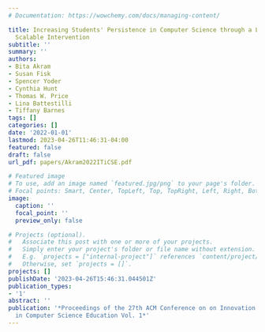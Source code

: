 ```yaml
---
# Documentation: https://wowchemy.com/docs/managing-content/

title: Increasing Students' Persistence in Computer Science through a Lightweight
  Scalable Intervention
subtitle: ''
summary: ''
authors:
- Bita Akram
- Susan Fisk
- Spencer Yoder
- Cynthia Hunt
- Thomas W. Price
- Lina Battestilli
- Tiffany Barnes
tags: []
categories: []
date: '2022-01-01'
lastmod: 2023-04-26T11:46:31-04:00
featured: false
draft: false
url_pdf: papers/Akram2022ITiCSE.pdf

# Featured image
# To use, add an image named `featured.jpg/png` to your page's folder.
# Focal points: Smart, Center, TopLeft, Top, TopRight, Left, Right, BottomLeft, Bottom, BottomRight.
image:
  caption: ''
  focal_point: ''
  preview_only: false

# Projects (optional).
#   Associate this post with one or more of your projects.
#   Simply enter your project's folder or file name without extension.
#   E.g. `projects = ["internal-project"]` references `content/project/deep-learning/index.md`.
#   Otherwise, set `projects = []`.
projects: []
publishDate: '2023-04-26T15:46:31.044501Z'
publication_types:
- '1'
abstract: ''
publication: '*Proceedings of the 27th ACM Conference on on Innovation and Technology
  in Computer Science Education Vol. 1*'
---
```

